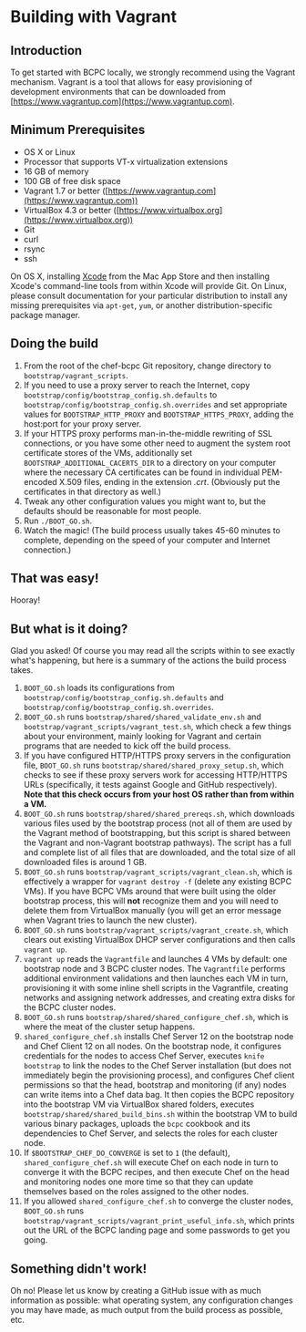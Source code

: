Building with Vagrant
=====================

Introduction
------------
To get started with BCPC locally, we strongly recommend using the Vagrant mechanism. Vagrant is a tool that allows for easy provisioning of development environments that can be downloaded from [https://www.vagrantup.com](https://www.vagrantup.com).

Minimum Prerequisites
---------------------
* OS X or Linux
* Processor that supports VT-x virtualization extensions
* 16 GB of memory
* 100 GB of free disk space
* Vagrant 1.7 or better ([https://www.vagrantup.com](https://www.vagrantup.com))
* VirtualBox 4.3 or better ([https://www.virtualbox.org](https://www.virtualbox.org))
* Git
* curl
* rsync
* ssh

On OS X, installing [Xcode](https://itunes.apple.com/us/app/xcode/id497799835?mt=12) from the Mac App Store and then installing Xcode's command-line tools from within Xcode will provide Git. On Linux, please consult documentation for your particular distribution to install any missing prerequisites via `apt-get`, `yum`, or another distribution-specific package manager.

Doing the build
---------------
1. From the root of the chef-bcpc Git repository, change directory to `bootstrap/vagrant_scripts`.
2. If you need to use a proxy server to reach the Internet, copy `bootstrap/config/bootstrap_config.sh.defaults` to `bootstrap/config/bootstrap_config.sh.overrides` and set appropriate values for `BOOTSTRAP_HTTP_PROXY` and `BOOTSTRAP_HTTPS_PROXY`, adding the host:port for your proxy server.
4. If your HTTPS proxy performs man-in-the-middle rewriting of SSL connections, or you have some other need to augment the system root certificate stores of the VMs, additionally set `BOOTSTRAP_ADDITIONAL_CACERTS_DIR` to a directory on your computer where the necessary CA certificates can be found in individual PEM-encoded X.509 files, ending in the extension *.crt*. (Obviously put the certificates in that directory as well.)
5. Tweak any other configuration values you might want to, but the defaults should be reasonable for most people.
6. Run `./BOOT_GO.sh`.
7. Watch the magic! (The build process usually takes 45-60 minutes to complete, depending on the speed of your computer and Internet connection.)

That was easy!
--------------
Hooray!

But what is it doing?
---------------------
Glad you asked! Of course you may read all the scripts within to see exactly what's happening, but here is a summary of the actions the build process takes.

1. `BOOT_GO.sh` loads its configurations from `bootstrap/config/bootstrap_config.sh.defaults` and `bootstrap/config/bootstrap_config.sh.overrides`.
2. `BOOT_GO.sh` runs `bootstrap/shared/shared_validate_env.sh` and `bootstrap/vagrant_scripts/vagrant_test.sh`, which check a few things about your environment, mainly looking for Vagrant and certain programs that are needed to kick off the build process.
3. If you have configured HTTP/HTTPS proxy servers in the configuration file, `BOOT_GO.sh` runs `bootstrap/shared/shared_proxy_setup.sh`, which checks to see if these proxy servers work for accessing HTTP/HTTPS URLs (specifically, it tests against Google and GitHub respectively). **Note that this check occurs from your host OS rather than from within a VM.**
4. `BOOT_GO.sh` runs `bootstrap/shared/shared_prereqs.sh`, which downloads various files used by the bootstrap process (not all of them are used by the Vagrant method of bootstrapping, but this script is shared between the Vagrant and non-Vagrant bootstrap pathways). The script has a full and complete list of all files that are downloaded, and the total size of all downloaded files is around 1 GB.
5. `BOOT_GO.sh` runs `bootstrap/vagrant_scripts/vagrant_clean.sh`, which is effectively a wrapper for `vagrant destroy -f` (delete any existing BCPC VMs). If you have BCPC VMs around that were built using the older bootstrap process, this will **not** recognize them and you will need to delete them from VirtualBox manually (you will get an error message when Vagrant tries to launch the new cluster).
6. `BOOT_GO.sh` runs `bootstrap/vagrant_scripts/vagrant_create.sh`, which clears out existing VirtualBox DHCP server configurations and then calls `vagrant up`.
7. `vagrant up` reads the `Vagrantfile` and launches 4 VMs by default: one bootstrap node and 3 BCPC cluster nodes. The `Vagrantfile` performs additional environment validations and then launches each VM in turn, provisioning it with some inline shell scripts in the Vagrantfile, creating networks and assigning network addresses, and creating extra disks for the BCPC cluster nodes.
8. `BOOT_GO.sh` runs `bootstrap/shared/shared_configure_chef.sh`, which is where the meat of the cluster setup happens.
9. `shared_configure_chef.sh` installs Chef Server 12 on the bootstrap node and Chef Client 12 on all nodes. On the bootstrap node, it configures credentials for the nodes to access Chef Server, executes `knife bootstrap` to link the nodes to the Chef Server installation (but does not immediately begin the provisioning process), and configures Chef client permissions so that the head, bootstrap and monitoring (if any) nodes can write items into a Chef data bag. It then copies the BCPC repository into the bootstrap VM via VirtualBox shared folders, executes `bootstrap/shared/shared_build_bins.sh` within the bootstrap VM to build various binary packages, uploads the `bcpc` cookbook and its dependencies to Chef Server, and selects the roles for each cluster node.
10. If `$BOOTSTRAP_CHEF_DO_CONVERGE` is set to `1` (the default), `shared_configure_chef.sh` will execute Chef on each node in turn to converge it with the BCPC recipes, and then execute Chef on the head and monitoring nodes one more time so that they can update themselves based on the roles assigned to the other nodes.
11. If you allowed `shared_configure_chef.sh` to converge the cluster nodes, `BOOT_GO.sh` runs `bootstrap/vagrant_scripts/vagrant_print_useful_info.sh`, which prints out the URL of the BCPC landing page and some passwords to get you going.

Something didn't work!
----------------------
Oh no! Please let us know by creating a GitHub issue with as much information as possible: what operating system, any configuration changes you may have made, as much output from the build process as possible, etc.
